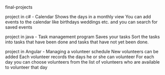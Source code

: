 final-projects

project in c# - Calendar 
Shows the days in a monthly view
You can add events to the calendar like birthdays weddings etc. and you can search for saved events

project in java - Task management program
Saves your tasks
Sort the tasks into tasks that have been done and tasks that have not yet been done.

project in Angular - Managing a volunteer schedule
New volunteers can be added
Each volunteer records the days he or she can volunteer
For each day you can choose volunteers from the list of volunteers who are available to volunteer that day


